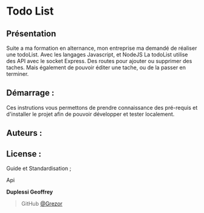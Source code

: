 # Todo List 

## Présentation 
Suite a ma formation en alternance, mon entreprise ma demandé de réaliser une todoList. Avec les langages Javascript, et NodeJS
La todoList utilise des API avec le socket Express. Des routes pour ajouter ou supprimer des taches. Mais également de pouvoir éditer 
une tache, ou de la passer en terminer.

## Démarrage : 
Ces instrutions vous permettons de prendre connaissance des pré-requis et d'installer le projet afin de pouvoir développer et tester localement.

## Auteurs : 

## License :


Guide et Standardisation ; 

Api 

**Duplessi Geoffrey** 
> GitHub [@Grezor][4]

[4]: https://github.com/Grezor
 
